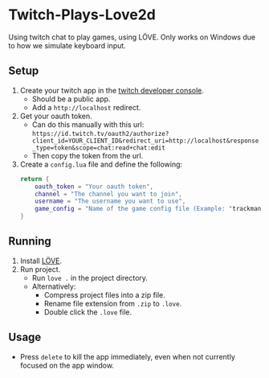 # Twitch-Plays-Love2d
Using twitch chat to play games, using LÖVE. Only works on Windows due to how 
we simulate keyboard input.

## Setup

1. Create your twitch app in the [twitch developer console](https://dev.twitch.tv/console).  
    - Should be a public app.  
    - Add a `http://localhost` redirect.
2. Get your oauth token.  
    - Can do this manually with this url:
    `https://id.twitch.tv/oauth2/authorize?client_id=YOUR_CLIENT_ID&redirect_uri=http://localhost&response_type=token&scope=chat:read+chat:edit`  
    - Then copy the token from the url.  
3. Create a `config.lua` file and define the following:
    ```lua
    return {
        oauth_token = "Your oauth token",
        channel = "The channel you want to join",
        username = "The username you want to use",
        game_config = "Name of the game config file (Example: "trackmania")",
    }
    ```
## Running

1. Install [LÖVE](https://love2d.org/).  
2. Run project.
    - Run `love .` in the project directory.
    - Alternatively:
        - Compress project files into a zip file.
        - Rename file extension from `.zip` to `.love`.
        - Double click the `.love` file.
     
## Usage
- Press `delete` to kill the app immediately, even when not currently focused on the app window.
